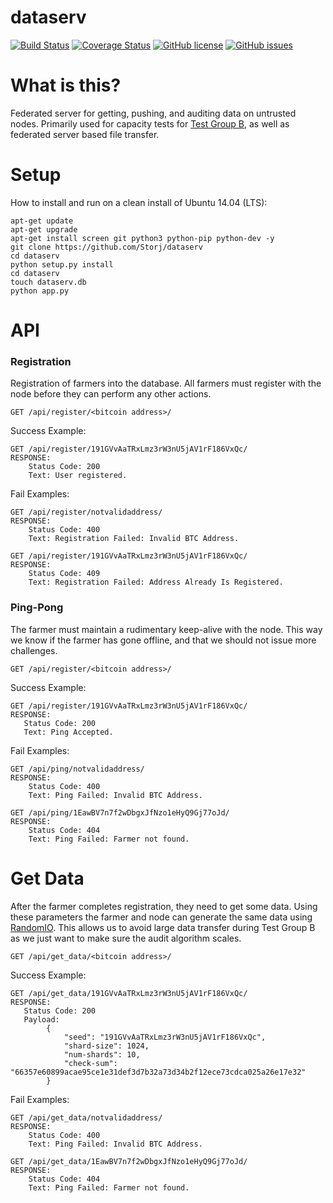 # dataserv

[![Build Status](https://travis-ci.org/Storj/dataserv.svg)](https://travis-ci.org/Storj/dataserv)
[![Coverage Status](https://coveralls.io/repos/Storj/dataserv/badge.svg)](https://coveralls.io/r/Storj/dataserv)
[![GitHub license](https://img.shields.io/badge/license-MIT-blue.svg)](https://raw.githubusercontent.com/storj/dataserv/master/LICENSE)
[![GitHub issues](https://img.shields.io/github/issues/storj/dataserv.svg)](https://github.com/storj/dataserv/issues)

# What is this?

Federated server for getting, pushing, and auditing data on untrusted nodes. Primarily used
for capacity tests for [Test Group B](http://storj.io/earlyaccess), as well as federated server
based file transfer.

# Setup
How to install and run on a clean install of Ubuntu 14.04 (LTS):

    apt-get update
    apt-get upgrade
    apt-get install screen git python3 python-pip python-dev -y
    git clone https://github.com/Storj/dataserv
    cd dataserv
    python setup.py install
    cd dataserv
    touch dataserv.db
    python app.py

# API


### Registration 
Registration of farmers into the database. All farmers must register with the node before they
can perform any other actions. 
    
    GET /api/register/<bitcoin address>/

Success Example:

    GET /api/register/191GVvAaTRxLmz3rW3nU5jAV1rF186VxQc/
    RESPONSE: 
        Status Code: 200
        Text: User registered.
    
Fail Examples:
    
    GET /api/register/notvalidaddress/
    RESPONSE: 
        Status Code: 400 
        Text: Registration Failed: Invalid BTC Address.
    
    GET /api/register/191GVvAaTRxLmz3rW3nU5jAV1rF186VxQc/
    RESPONSE:
        Status Code: 409
        Text: Registration Failed: Address Already Is Registered.
        
### Ping-Pong
The farmer must maintain a rudimentary keep-alive with the node. This way we know if the farmer
has gone offline, and that we should not issue more challenges.

    GET /api/register/<bitcoin address>/
    
Success Example:
    
    GET /api/register/191GVvAaTRxLmz3rW3nU5jAV1rF186VxQc/
    RESPONSE: 
       Status Code: 200
       Text: Ping Accepted.

Fail Examples:

    GET /api/ping/notvalidaddress/
    RESPONSE: 
        Status Code: 400 
        Text: Ping Failed: Invalid BTC Address.
    
    GET /api/ping/1EawBV7n7f2wDbgxJfNzo1eHyQ9Gj77oJd/
    RESPONSE:
        Status Code: 404
        Text: Ping Failed: Farmer not found.
        
# Get Data
After the farmer completes registration, they need to get some data. Using these parameters the farmer and node can generate the same data using [RandomIO](https://github.com/storj/randomio). This allows us to avoid large data transfer during Test Group B as we just want to make sure the audit algorithm scales. 

    GET /api/get_data/<bitcoin address>/
    
Success Example:

    GET /api/get_data/191GVvAaTRxLmz3rW3nU5jAV1rF186VxQc/
    RESPONSE: 
       Status Code: 200
       Payload: 
            {
                "seed": "191GVvAaTRxLmz3rW3nU5jAV1rF186VxQc",
                "shard-size": 1024,
                "num-shards": 10,
                "check-sum": "66357e60899acae95ce1e31def3d7b32a73d34b2f12ece73cdca025a26e17e32"
            }
            
Fail Examples:

    GET /api/get_data/notvalidaddress/
    RESPONSE: 
        Status Code: 400 
        Text: Ping Failed: Invalid BTC Address.
    
    GET /api/get_data/1EawBV7n7f2wDbgxJfNzo1eHyQ9Gj77oJd/
    RESPONSE:
        Status Code: 404
        Text: Ping Failed: Farmer not found.
          

